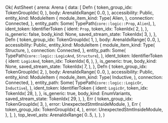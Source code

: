 Ok(
    AstSheet {
        arena: Arena {
            data: [
                Defn {
                    token_group_idx: TokenGroupIdx(
                        0,
                    ),
                    body: ArenaIdxRange(
                        0..0,
                    ),
                    accessibility: Public,
                    entity_kind: ModuleItem {
                        module_item_kind: Type(
                            Alien,
                        ),
                        connection: Connected,
                    },
                    entity_path: Some(
                        TypePath(`core::logic::Prop`, `Alien`),
                    ),
                    ident_token: IdentifierToken {
                        ident: `Prop`,
                        token_idx: TokenIdx(
                            2,
                        ),
                    },
                    is_generic: false,
                    body_kind: None,
                    saved_stream_state: TokenIdx(
                        3,
                    ),
                },
                Defn {
                    token_group_idx: TokenGroupIdx(
                        1,
                    ),
                    body: ArenaIdxRange(
                        0..0,
                    ),
                    accessibility: Public,
                    entity_kind: ModuleItem {
                        module_item_kind: Type(
                            Structure,
                        ),
                        connection: Connected,
                    },
                    entity_path: Some(
                        TypePath(`core::logic::LogicAnd`, `Structure`),
                    ),
                    ident_token: IdentifierToken {
                        ident: `LogicAnd`,
                        token_idx: TokenIdx(
                            6,
                        ),
                    },
                    is_generic: true,
                    body_kind: None,
                    saved_stream_state: TokenIdx(
                        7,
                    ),
                },
                Defn {
                    token_group_idx: TokenGroupIdx(
                        2,
                    ),
                    body: ArenaIdxRange(
                        0..0,
                    ),
                    accessibility: Public,
                    entity_kind: ModuleItem {
                        module_item_kind: Type(
                            Inductive,
                        ),
                        connection: Connected,
                    },
                    entity_path: Some(
                        TypePath(`core::logic::LogicOr`, `Inductive`),
                    ),
                    ident_token: IdentifierToken {
                        ident: `LogicOr`,
                        token_idx: TokenIdx(
                            28,
                        ),
                    },
                    is_generic: true,
                    body_kind: EnumVariants,
                    saved_stream_state: TokenIdx(
                        29,
                    ),
                },
                Err {
                    token_group_idx: TokenGroupIdx(
                        3,
                    ),
                    error: UnexpectedStmtInsideModule,
                },
                Err {
                    token_group_idx: TokenGroupIdx(
                        4,
                    ),
                    error: UnexpectedStmtInsideModule,
                },
            ],
        },
        top_level_asts: ArenaIdxRange(
            0..5,
        ),
    },
)